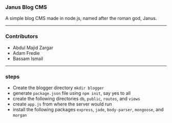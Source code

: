 
### Janus Blog CMS

A simple blog CMS made in node.js, named after the roman god, Janus.

---

### Contributors

- Abdul Majid Zargar
- Adam Fredie
- Bassam Ismail

---

### steps

- Create the blogger directory `mkdir blogger`
- generate `package.json` file using `npm init`, say yes to all
- create the following directories `db`, `public`, `routes`, and `views`
- create `app.js` from where the server would run
- install the following packages `express`, `jade`, `body-parser`, `mongoose`, and `morgan`
